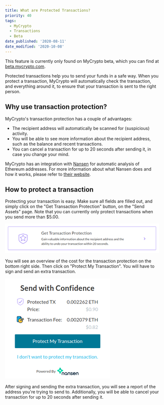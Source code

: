 ```yaml
---
title: What are Protected Transactions?
priority: 40
tags:
  - MyCrypto
  - Transactions
  - Beta
date_published: '2020-08-11'
date_modified: '2020-10-08'
---
```


<Alert>

This feature is currently only found on MyCrypto beta, which you can find at [beta.mycrypto.com](https://beta.mycrypto.com/).

</Alert>

Protected transactions help you to send your funds in a safe way. When you protect a transaction, MyCrypto will automatically check the transaction, and everything around it, to ensure that your transaction is sent to the right person.

## Why use transaction protection?

MyCrypto's transaction protection has a couple of advantages:

- The recipient address will automatically be scanned for (suspicious) activity.
- You will be able to see more information about the recipient address, such as the balance and recent transactions.
- You can cancel a transaction for up to 20 seconds after sending it, in case you change your mind.

MyCrypto has an integration with [Nansen](https://nansen.ai/) for automatic analysis of Ethereum addresses. For more information about what Nansen does and how it works, please refer to [their website](https://nansen.ai/#about).

## How to protect a transaction

Protecting your transaction is easy. Make sure all fields are filled out, and simply click on the "Get Transaction Protection" button, on the "Send Assets" page. Note that you can currently only protect transactions when you send more than \$5.00.

![Get transaction protection](../../assets/general-knowledge/about-mycrypto/what-are-protected-transactions/get-transaction-protection-button.png)

You will see an overview of the cost for the transaction protection on the bottom right side. Then click on "Protect My Transaction". You will have to sign and send an extra transaction.

![Protected transaction overview](../../assets/general-knowledge/about-mycrypto/what-are-protected-transactions/protected-transaction-overview.png)

After signing and sending the extra transaction, you will see a report of the address you're trying to send to. Additionally, you will be able to cancel your transaction for up to 20 seconds after sending it.

